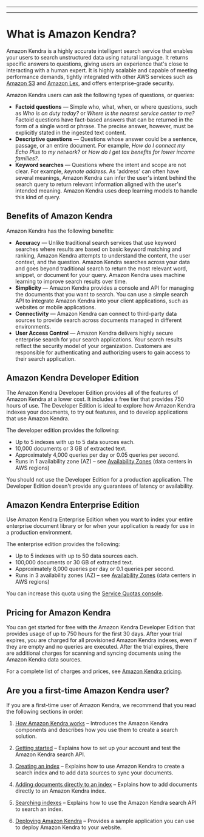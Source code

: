 --------

--------

# What is Amazon Kendra?<a name="what-is-kendra"></a>

Amazon Kendra is a highly accurate intelligent search service that enables your users to search unstructured data using natural language\. It returns specific answers to questions, giving users an experience that's close to interacting with a human expert\. It is highly scalable and capable of meeting performance demands, tightly integrated with other AWS services such as [Amazon S3](https://docs.aws.amazon.com/kendra/latest/dg/data-source-s3.html) and [Amazon Lex](https://docs.aws.amazon.com/lexv2/latest/dg/faq-bot-kendra-search.html), and offers enterprise\-grade security\.

Amazon Kendra users can ask the following types of questions, or queries:
+ **Factoid questions** — Simple who, what, when, or where questions, such as *Who is on duty today?* or *Where is the nearest service center to me?* Factoid questions have fact\-based answers that can be returned in the form of a single word or phrase\. The precise answer, however, must be explicitly stated in the ingested text content\.
+ **Descriptive questions** — Questions whose answer could be a sentence, passage, or an entire document\. For example, *How do I connect my Echo Plus to my network?* or *How do I get tax benefits for lower income families?*\. 
+ **Keyword searches** — Questions where the intent and scope are not clear\. For example, *keynote address*\. As 'address' can often have several meanings, Amazon Kendra can infer the user's intent behind the search query to return relevant information aligned with the user's intended meaning\. Amazon Kendra uses deep learning models to handle this kind of query\.

## Benefits of Amazon Kendra<a name="what-is-benefits"></a>

Amazon Kendra has the following benefits:
+ **Accuracy** — Unlike traditional search services that use keyword searches where results are based on basic keyword matching and ranking, Amazon Kendra attempts to understand the content, the user context, and the question\. Amazon Kendra searches across your data and goes beyond traditional search to return the most relevant word, snippet, or document for your query\. Amazon Kendra uses machine learning to improve search results over time\. 
+ **Simplicity** — Amazon Kendra provides a console and API for managing the documents that you want to search\. You can use a simple search API to integrate Amazon Kendra into your client applications, such as websites or mobile applications\.
+ **Connectivity** — Amazon Kendra can connect to third\-party data sources to provide search across documents managed in different environments\.
+ **User Access Control** — Amazon Kendra delivers highly secure enterprise search for your search applications\. Your search results reflect the security model of your organization\. Customers are responsible for authenticating and authorizing users to gain access to their search application\. 

## Amazon Kendra Developer Edition<a name="akde"></a>

The Amazon Kendra Developer Edition provides all of the features of Amazon Kendra at a lower cost\. It includes a free tier that provides 750 hours of use\. The Developer Edition is ideal to explore how Amazon Kendra indexes your documents, to try out features, and to develop applications that use Amazon Kendra\.

The developer edition provides the following:
+ Up to 5 indexes with up to 5 data sources each\.
+ 10,000 documents or 3 GB of extracted text\.
+ Approximately 4,000 queries per day or 0\.05 queries per second\.
+ Runs in 1 availability zone \(AZ\) – see [Availability Zones](https://aws.amazon.com/about-aws/global-infrastructure/regions_az/) \(data centers in AWS regions\) 

You should not use the Developer Edition for a production application\. The Developer Edition doesn't provide any guarantees of latency or availability\.

## Amazon Kendra Enterprise Edition<a name="akee"></a>

Use Amazon Kendra Enterprise Edition when you want to index your entire enterprise document library or for when your application is ready for use in a production environment\.

The enterprise edition provides the following:
+ Up to 5 indexes with up to 50 data sources each\.
+ 100,000 documents or 30 GB of extracted text\.
+ Approximately 8,000 queries per day or 0\.1 queries per second\.
+ Runs in 3 availability zones \(AZ\) – see [Availability Zones](https://aws.amazon.com/about-aws/global-infrastructure/regions_az/) \(data centers in AWS regions\) 

You can increase this quota using the [Service Quotas console](https://console.aws.amazon.com/servicequotas/home)\.

## Pricing for Amazon Kendra<a name="pricing"></a>

You can get started for free with the Amazon Kendra Developer Edition that provides usage of up to 750 hours for the first 30 days\. After your trial expires, you are charged for all provisioned Amazon Kendra indexes, even if they are empty and no queries are executed\. After the trial expires, there are additional charges for scanning and syncing documents using the Amazon Kendra data sources\.

For a complete list of charges and prices, see [ Amazon Kendra pricing](https://aws.amazon.com/kendra/pricing/)\.

## Are you a first\-time Amazon Kendra user?<a name="first-time-user"></a>

If you are a first\-time user of Amazon Kendra, we recommend that you read the following sections in order:

1. [How Amazon Kendra works](how-it-works.md) – Introduces the Amazon Kendra components and describes how you use them to create a search solution\. 

1. [Getting started](getting-started.md) – Explains how to set up your account and test the Amazon Kendra search API\.

1. [Creating an index](create-index.md) – Explains how to use Amazon Kendra to create a search index and to add data sources to sync your documents\.

1. [Adding documents directly to an index](in-adding-documents.md) – Explains how to add documents directly to an Amazon Kendra index\.

1. [Searching indexes](searching.md) – Explains how to use the Amazon Kendra search API to search an index\.

1. [Deploying Amazon Kendra](deploying.md) – Provides a sample application you can use to deploy Amazon Kendra to your website\.